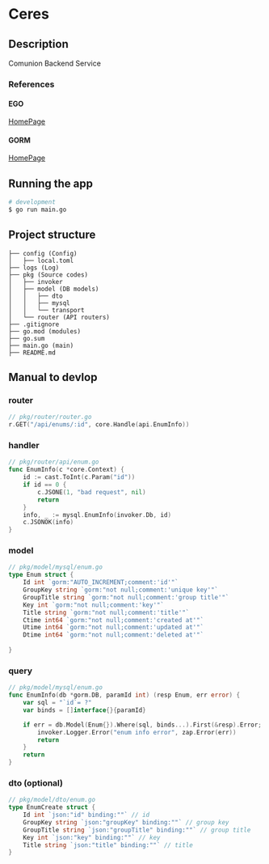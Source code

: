 # Ceres
## Description
Comunion Backend Service
### References
#### EGO
[HomePage](https://github.com/gotomicro/ego)

#### GORM
[HomePage](https://gorm.io/)
## Running the app
```bash
# development
$ go run main.go
```

## Project structure
```
├── config (Config)
│   ├── local.toml
├── logs (Log)
├── pkg (Source codes)
│   ├── invoker
│   ├── model (DB models)
│   │   ├── dto
│   │   ├── mysql
│   │   └── transport
│   └── router (API routers)
├── .gitignore
├── go.mod (modules)
├── go.sum
├── main.go (main)
├── README.md
```

## Manual to devlop
### router
```go
// pkg/router/router.go
r.GET("/api/enums/:id", core.Handle(api.EnumInfo))
```
### handler
```go
// pkg/router/api/enum.go
func EnumInfo(c *core.Context) {
	id := cast.ToInt(c.Param("id"))
	if id == 0 {
		c.JSONE(1, "bad request", nil)
		return
	}
	info, _ := mysql.EnumInfo(invoker.Db, id)
	c.JSONOK(info)
}
```
### model
```go
// pkg/model/mysql/enum.go
type Enum struct {
	Id int `gorm:"AUTO_INCREMENT;comment:'id'"`
	GroupKey string `gorm:"not null;comment:'unique key'"`
	GroupTitle string `gorm:"not null;comment:'group title'"`
	Key int `gorm:"not null;comment:'key'"`
	Title string `gorm:"not null;comment:'title'"`
	Ctime int64 `gorm:"not null;comment:'created at'"`
	Utime int64 `gorm:"not null;comment:'updated at'"`
	Dtime int64 `gorm:"not null;comment:'deleted at'"`
	
}
```
### query
```go
// pkg/model/mysql/enum.go
func EnumInfo(db *gorm.DB, paramId int) (resp Enum, err error) {
	var sql = "`id`= ?"
	var binds = []interface{}{paramId}

	if err = db.Model(Enum{}).Where(sql, binds...).First(&resp).Error; err != nil {
		invoker.Logger.Error("enum info error", zap.Error(err))
		return
	}
	return
}
```
### dto (optional)
```go
// pkg/model/dto/enum.go
type EnumCreate struct {
	Id int `json:"id" binding:""` // id
	GroupKey string `json:"groupKey" binding:""` // group key
	GroupTitle string `json:"groupTitle" binding:""` // group title
	Key int `json:"key" binding:""` // key
	Title string `json:"title" binding:""` // title
}
```
